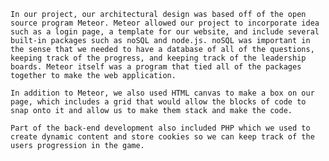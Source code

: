 	In our project, our architectural design was based off of the open source program Meteor. Meteor allowed our project to incorporate idea such as a login page, a template for our website, and include several built-in packages such as noSQL and node.js. noSQL was important in the sense that we needed to have a database of all of the questions, keeping track of the progress, and keeping track of the leadership boards. Meteor itself was a program that tied all of the packages together to make the web application. 
	
	In addition to Meteor, we also used HTML canvas to make a box on our page, which includes a grid that would allow the blocks of code to snap onto it and allow us to make them stack and make the code.

	Part of the back-end development also included PHP which we used to create dynamic content and store cookies so we can keep track of the users progression in the game.
